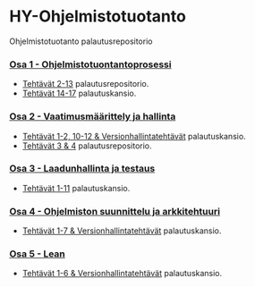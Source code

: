 # HY-Ohjelmistotuotanto
Ohjelmistotuotanto palautusrepositorio


### [Osa 1 - Ohjelmistotuontantoprosessi](https://ohjelmistotuotanto-hy.github.io/osa1/)
- [Tehtävät 2-13](https://github.com/HRemonen/ohtuvarasto) palautusrepositorio.
- [Tehtävät 14-17](viikko%201) palautuskansio.

### [Osa 2 - Vaatimusmäärittely ja hallinta](https://ohjelmistotuotanto-hy.github.io/osa2/)
- [Tehtävät 1-2, 10-12 & Versionhallintatehtävät](viikko%202) palautuskansio.
- [Tehtävät 3 & 4](https://github.com/HRemonen/ohtuvarasto) palautusrepositorio.

### [Osa 3 - Laadunhallinta ja testaus](https://ohjelmistotuotanto-hy.github.io/osa3/)
- [Tehtävät 1-11](viikko%203%20) palautuskansio.

### [Osa 4 - Ohjelmiston suunnittelu ja arkkitehtuuri](https://ohjelmistotuotanto-hy.github.io/osa4/)
- [Tehtävät 1-7 & Versionhallintatehtävät](viikko%204) palautuskansio.

### [Osa 5 - Lean](https://ohjelmistotuotanto-hy.github.io/osa5/)
- [Tehtävät 1-6 & Versionhallintatehtävät](viikko%205) palautuskansio.
